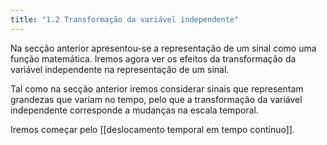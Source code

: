 ```yaml
---
title: "1.2 Transformação da variável independente"
---
```



Na secção anterior apresentou-se a representação de um sinal como uma função matemática. Iremos agora ver os efeitos da transformação da variável independente na representação de um sinal.

Tal como na secção anterior iremos considerar sinais que representam grandezas que variam no tempo, pelo que a transformação da variável independente corresponde a mudanças na escala temporal.

Iremos começar pelo [[deslocamento temporal em tempo contínuo]].
